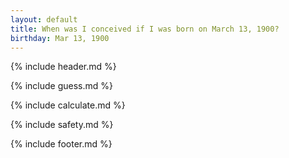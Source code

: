 ```yaml
---
layout: default
title: When was I conceived if I was born on March 13, 1900?
birthday: Mar 13, 1900
---
```


{% include header.md %}

{% include guess.md %}

{% include calculate.md %}

{% include safety.md %}

{% include footer.md %}



